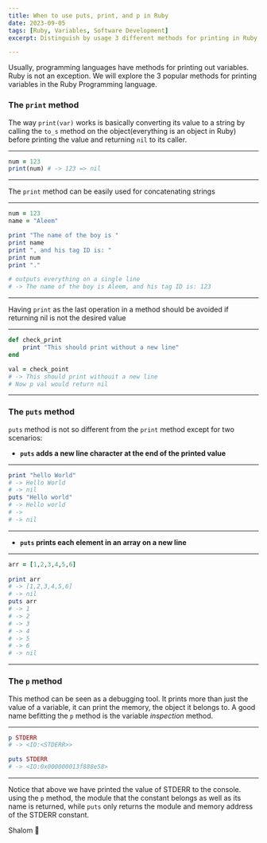 ```yaml
---
title: When to use puts, print, and p in Ruby
date: 2023-09-05
tags: [Ruby, Variables, Software Development]
excerpt: Distinguish by usage 3 different methods for printing in Ruby

---
```


Usually, programming languages have methods for printing out variables. Ruby is not an exception. We will explore the 3 popular methods for printing variables in the Ruby Programming language.

### The `print` method

The way `print(var)` works is basically converting its value to a string by calling the `to_s` method on the object(everything is an object in Ruby) before printing the value and returning `nil` to its caller.


---
```ruby
num = 123
print(num) # -> 123 => nil
```
---


The `print` method can be easily used for concatenating strings


---
```ruby
num = 123
name = "Aleem"

print "The name of the boy is "
print name
print ", and his tag ID is: "
print num
print "."

# outputs everything on a single line
# -> The name of the boy is Aleem, and his tag ID is: 123
```
---


Having `print` as the last operation in a method should be avoided if returning nil is not the desired value


---
```ruby
def check_print 
	print "This should print without a new line"
end

val = check_point 
# -> This should print withouit a new line
# Now p val would return nil
```
---



### The `puts` method

`puts` method is not so different from the `print` method except for two scenarios:

- **`puts` adds a new line character at the end of the printed value**

---
```ruby
print "hello World"
# -> Hello World
# -> nil
puts "Hello world"
# -> Hello world
# ->
# -> nil
```
---

- **`puts` prints each element in an array on a new line**

---
```ruby
arr = [1,2,3,4,5,6]
    
print arr
# -> [1,2,3,4,5,6]
# -> nil
puts arr
# -> 1
# -> 2
# -> 3
# -> 4
# -> 5
# -> 6
# -> nil
```
---



### The `p` method

This method can be seen as a debugging tool. It prints more than just the value of a variable, it can print the memory, the object it belongs to. A good name befitting the `p` method is the variable _inspection_ method.

---
```ruby
p STDERR
# -> <IO:<STDERR>>

puts STDERR
# -> <IO:0x000000013f888e58>
```
---

Notice that above we have printed the value of STDERR to the console. using the `p` method, the module that the constant belongs as well as its name is returned, while `puts` only returns the module and memory address of the STDERR constant.

Shalom 🙇 



